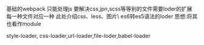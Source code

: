 基础的webpack 只能处理js 
要解决css,jpn,scss等等别的文件需要loder的扩展
每一种文件对应一种
此处介绍css、less、图片\   es6转es5语法的loder
思想:将其也看作module


 style-loader, css-loader,url-loader,file-loder,babel-loader